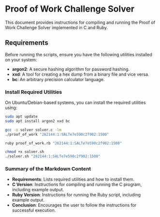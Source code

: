 # Proof of Work Challenge Solver

This document provides instructions for compiling and running the Proof of Work Challenge Solver implemented in C and Ruby.

## Requirements

Before running the scripts, ensure you have the following utilities installed on your system:

- **argon2**: A secure hashing algorithm for password hashing.
- **xxd**: A tool for creating a hex dump from a binary file and vice versa.
- **bc**: An arbitrary precision calculator language.

### Install Required Utilities

On Ubuntu/Debian-based systems, you can install the required utilities using:

```bash
sudo apt update
sudo apt install argon2 xxd bc
```
```bash
gcc -o solver solver.c -lm
./proof_of_work "262144:1:SALTe7e590c2f902:1500"
```
```bash
ruby proof_of_work.rb "262144:1:SALTe7e590c2f902:1500"
```
```bash
chmod +x solver.sh
./solver.sh "262144:1:SALTe7e590c2f902:1500"
```
### Summary of the Markdown Content

- **Requirements**: Lists required utilities and how to install them.
- **C Version**: Instructions for compiling and running the C program, including example output.
- **Ruby Version**: Instructions for running the Ruby script, including example output.
- **Conclusion**: Encourages the user to follow the instructions for successful execution.
